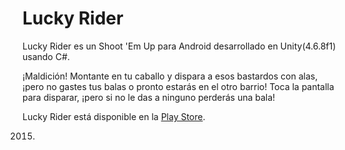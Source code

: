 # Lucky Rider

Lucky Rider es un Shoot 'Em Up para Android desarrollado en Unity(4.6.8f1) usando C#.

¡Maldición! Montante en tu caballo y dispara a esos bastardos con alas, ¡pero no gastes tus balas o pronto estarás en el otro barrio! Toca la pantalla para disparar, ¡pero si no le das a ninguno perderás una bala!

Lucky Rider está disponible en la [Play Store](https://play.google.com/store/apps/details?id=com.garagefruit.LuckyRider).

2015.
